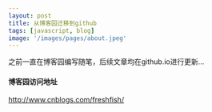 ```yaml
---
layout: post
title: 从博客园迁移到github
tags: [javascript, blog]
image: '/images/pages/about.jpeg'
---
```


之前一直在博客园编写随笔，后续文章均在github.io进行更新...

#### 博客园访问地址

http://www.cnblogs.com/freshfish/